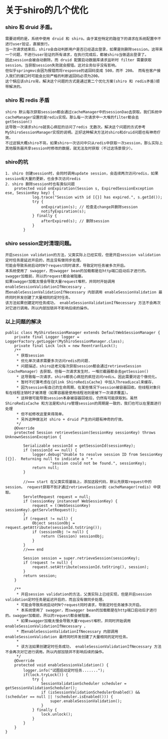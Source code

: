 # 关于shiro的几个优化
### shiro 和 druid 矛盾。 
    需要说明的是，系统中使用 druid 和 shiro。由于某些特定的路径下的请求在系统配置中不进行user验证，直接放行。
    当一次请求结束后，shiro会自动判断用户是否已经退出登录，如果是则删除session。这带来一个问题，不进行user验证的所有请求，在执行完成后，都被shiro当做退出登录了。
    因此session会被自动删除。而 druid 配置启动数据库请求监听时 filter 需要获取session。当获取session失败就会报错。这对业务似乎没有影响。
    但似乎springmvc会因为报错而将response的返回码变成 500，而不 200。 而有些客户接入我们的接口时可能会比较严格的判断返回码必须为200。
    这个锅应该shiro背。解决这个问题的方式是通过第二个优化方案(shiro 和 redis矛盾)顺带解决的。
### shiro 和 redis 矛盾
    shiro 默认每次获取session都会通过cacheManager中的sessionDao去获取。我们系统中cacheManager设置的是redis实现。那么每一次请求中一大堆的filter都会去getSession()
    这导致一次请求shiro就丧心病狂的访问了redis 无数次。解决这个问题的方式参考MyShiroSessionManager实现的说明。正好这种解决方法对shiro和druid问题也有神奇疗效。
    不过这锅大概shiro不背。如果shiro一次访问中只从redis中获取一次session，那么实际上其他服务器共享session时修改的数据，就无法及时获取（不过这场景很少）。

### shiro的坑
    1. shiro 创建session时，会同时调用update session，会连续两次访问redis，如果session有大量的更新，也会多次访问redis
    2. shiro 删除session时也有类似问题
        protected void onExpiration(Session s, ExpiredSessionException ese, SessionKey key) {
                log.trace("Session with id [{}] has expired.", s.getId());
                try {
                    onExpiration(s); // 检查走change并删除session
                    notifyExpiration(s);
                } finally {
                    afterExpired(s); // 删除session
                }
            }

### shiro session定时清理问题。
    开启session validation的方法，父类实际上已经实现，但是开启session validation定时任务是延迟开启的，而且没有做同步处理。
    可能会导致系统启动时N个request同时请求，导致定时任务被多次开启。
    本系统使用了 swagger，而swagger bean的加载都是在http端口启动后才进行的。swagger加载前，所以的request都会被阻塞。
    如果swagger加载太慢会导致大量request堆积，并同时开始调用 enableSessionValidationIfNecessary ，
    而enableSessionValidationIfNecessary 内部调用 enableSessionValidation 最终同时并发创建了大量相同的定时任务。
    该方法如果创建定时任务成功， enableSessionValidationIfNecessary 方法不会再次对它进行调用。所以内部加锁并不影响后续的操作。

### 以上问题的解决
    public class MyShiroSessionManager extends DefaultWebSessionManager {
        private final Logger logger = LoggerFactory.getLogger(MyShiroSessionManager.class);
        private final Lock lock = new ReentrantLock();
        /**
         * 获取session
         * 优化单次请求需要多次访问redis的问题.
         * 问题描述，shiro这老兄每次获取session都会通过retrieveSession（cacheManager）去获取。但每一次请求发生时，一堆拦截器都会去getSession()
         * 这导致每一次请求，shiro都丧心病狂的疯狂访问redis。因此需要对这个做优化。
         * 暂时不打算考虑在{@link ShiroRedisCache} 中加入ThreadLocal来缓存，
         * 因为session有自己的生命周期，在某些情况下session被容器回收。但线程对象只有在线程注销时才被清理（如果容器是使用线程池则是被下一次请求覆盖）。
         * 这样做可能导致session本身被容器回收后，仍然有可能获取到。虽然 ShiroRedisCache 和方法是和shiro管理session的周期是一致的，我们也可以在里面进行处理
         * 但不如修改这里来得简单。
         * 另外这种做法对 shiro + druid 产生的问题有神奇的疗效。
         */
        @Override
        protected Session retrieveSession(SessionKey sessionKey) throws UnknownSessionException {
    
            Serializable sessionId = getSessionId(sessionKey);
            if (sessionId == null) {
                logger.debug("Unable to resolve session ID from SessionKey [{}].  Returning null to indicate a " +
                        "session could not be found.", sessionKey);
                return null;
            }
    
            //=== start 在父类实现基础上，添加这段代码，默认先获取request中的session。 request获取不到才通过retrieveSession到 cacheManager(redis) 中获取。
            ServletRequest request = null;
            if (sessionKey instanceof WebSessionKey) {
                request = ((WebSessionKey) sessionKey).getServletRequest();
            }
            if (request != null) {
                Object sessionObj = request.getAttribute(sessionId.toString());
                if (sessionObj != null) {
                    return (Session) sessionObj;
                }
            }
            //=== end
    
            Session session = super.retrieveSession(sessionKey);
            if (request != null) {
                request.setAttribute(sessionId.toString(), session);
            }
            return session;
        }
    
        /**
         * 开启session validation的方法，父类实际上已经实现，但是开启session validation定时任务是延迟开启的，而且没有做同步处理。
         * 可能会导致系统启动时N个request同时请求，导致定时任务被多次开启。
         * 本系统使用了 swagger，而swagger bean的加载都是在http端口启动后才进行的。swagger加载前，所以的request都会被阻塞。
         * 如果swagger加载太慢会导致大量request堆积，并同时开始调用 enableSessionValidationIfNecessary ，
         * 而enableSessionValidationIfNecessary 内部调用 enableSessionValidation 最终同时并发创建了大量相同的定时任务。
         *
         * 该方法如果创建定时任务成功， enableSessionValidationIfNecessary 方法不会再次对它进行调用。所以内部加锁并不影响后续的操作。
         */
        @Override
        protected void enableSessionValidation() {
            logger.info("试图启动定时任务.......");
            if(lock.tryLock()) {
                try {
                    SessionValidationScheduler scheduler = getSessionValidationScheduler();
                    if (isSessionValidationSchedulerEnabled() && (scheduler == null || !scheduler.isEnabled())) {
                        super.enableSessionValidation();
                    }
                } finally {
                    lock.unlock();
                }
            }
        }
    }